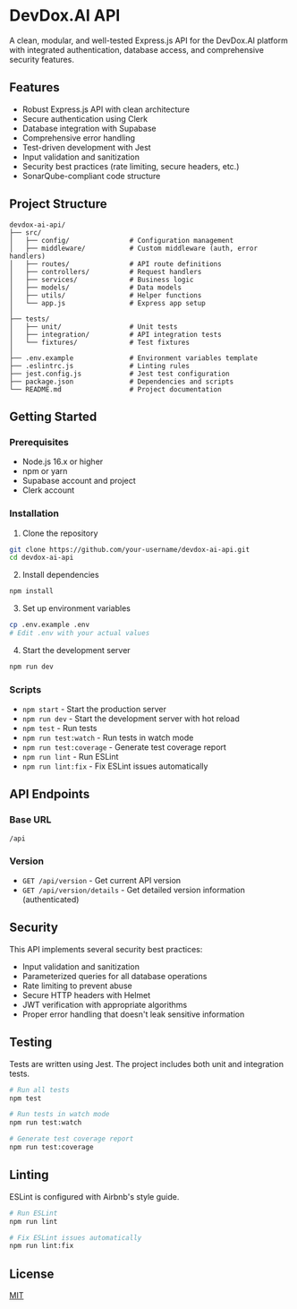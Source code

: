 # DevDox.AI API

A clean, modular, and well-tested Express.js API for the DevDox.AI platform with integrated authentication, database access, and comprehensive security features.

## Features

- Robust Express.js API with clean architecture
- Secure authentication using Clerk
- Database integration with Supabase
- Comprehensive error handling
- Test-driven development with Jest
- Input validation and sanitization
- Security best practices (rate limiting, secure headers, etc.)
- SonarQube-compliant code structure

## Project Structure

```
devdox-ai-api/
├── src/
│   ├── config/               # Configuration management
│   ├── middleware/           # Custom middleware (auth, error handlers)
│   ├── routes/               # API route definitions
│   ├── controllers/          # Request handlers
│   ├── services/             # Business logic
│   ├── models/               # Data models
│   ├── utils/                # Helper functions
│   └── app.js                # Express app setup
│
├── tests/
│   ├── unit/                 # Unit tests
│   ├── integration/          # API integration tests
│   └── fixtures/             # Test fixtures
│
├── .env.example              # Environment variables template
├── .eslintrc.js              # Linting rules
├── jest.config.js            # Jest test configuration 
├── package.json              # Dependencies and scripts
└── README.md                 # Project documentation
```

## Getting Started

### Prerequisites

- Node.js 16.x or higher
- npm or yarn
- Supabase account and project
- Clerk account

### Installation

1. Clone the repository
```bash
git clone https://github.com/your-username/devdox-ai-api.git
cd devdox-ai-api
```

2. Install dependencies
```bash
npm install
```

3. Set up environment variables
```bash
cp .env.example .env
# Edit .env with your actual values
```

4. Start the development server
```bash
npm run dev
```

### Scripts

- `npm start` - Start the production server
- `npm run dev` - Start the development server with hot reload
- `npm test` - Run tests
- `npm run test:watch` - Run tests in watch mode
- `npm run test:coverage` - Generate test coverage report
- `npm run lint` - Run ESLint
- `npm run lint:fix` - Fix ESLint issues automatically

## API Endpoints

### Base URL
`/api`

### Version
- `GET /api/version` - Get current API version
- `GET /api/version/details` - Get detailed version information (authenticated)

## Security

This API implements several security best practices:

- Input validation and sanitization
- Parameterized queries for all database operations
- Rate limiting to prevent abuse
- Secure HTTP headers with Helmet
- JWT verification with appropriate algorithms
- Proper error handling that doesn't leak sensitive information

## Testing

Tests are written using Jest. The project includes both unit and integration tests.

```bash
# Run all tests
npm test

# Run tests in watch mode
npm run test:watch

# Generate test coverage report
npm run test:coverage
```

## Linting

ESLint is configured with Airbnb's style guide.

```bash
# Run ESLint
npm run lint

# Fix ESLint issues automatically
npm run lint:fix
```

## License

[MIT](LICENSE)